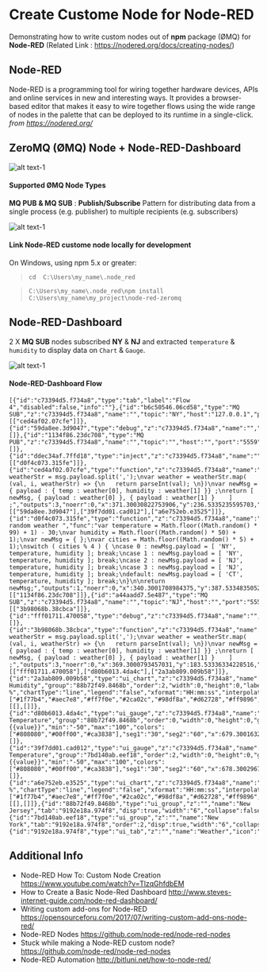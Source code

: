 # Create Custome Node for Node-RED

Demonstrating how to write custom nodes out of **npm** package (ØMQ) for **Node-RED** (Related Link :  https://nodered.org/docs/creating-nodes/)

## Node-RED 

Node-RED is a programming tool for wiring together hardware devices, APIs and online services in new and interesting ways. It provides a browser-based editor that makes it easy to wire together flows using the wide range of nodes in the palette that can be deployed to its runtime in a single-click. _from https://nodered.org/_

## ZeroMQ (ØMQ) Node + Node-RED-Dashboard

![alt text-1](https://github.com/phyunsj/node-red-custom-node/blob/master/node-red-dashboard-weather.gif "Node-RED-Dashboard Weather")

#### Supported ØMQ Node Types

**MQ PUB & MQ SUB** : **Publish/Subscribe** Pattern for distributing data from a single process (e.g. publisher) to multiple recipients (e.g. subscribers) 

![alt text-1](https://github.com/phyunsj/node-red-custom-node/blob/master/node-red-zeromq.png "Node-RED ZeroMQ Node")


#### Link Node-RED custome node locally for development

On Windows, using npm 5.x or greater:

> `cd  C:\Users\my_name\.node_red`

> `C:\Users\my_name\.node_red\npm install C:\Users\my_name\my_project\node-red-zeromq`

## Node-RED-Dashboard 

2 X **MQ SUB** nodes subscribed **NY** & **NJ** and extracted `temperature` & `humidity` to display data on `Chart` & `Gauge`.

![alt text-1](https://github.com/phyunsj/node-red-custom-node/blob/master/node-red-zeromq-dashboard.png "Node-RED-Dashboard ZeroMQ")

#### Node-RED-Dashboard Flow

```
[{"id":"c73394d5.f734a8","type":"tab","label":"Flow 4","disabled":false,"info":""},{"id":"b6c50546.06cd58","type":"MQ SUB","z":"c73394d5.f734a8","name":"","topic":"NY","host":"127.0.0.1","port":"5559","ipcname":"","mqtype":"tcp","x":136.30007934570312,"y":235.60002517700195,"wires":[["ced4af02.07cfe"]]},{"id":"59da8ee.3d9047","type":"debug","z":"c73394d5.f734a8","name":"","active":true,"tosidebar":true,"console":false,"tostatus":false,"complete":"payload","x":666.3003005981445,"y":239.13354301452637,"wires":[]},{"id":"1134f86.23dc708","type":"MQ PUB","z":"c73394d5.f734a8","name":"","topic":"","host":"","port":"5559","ipcname":"","mqtype":"tcp","x":518.3003463745117,"y":476.60034942626953,"wires":[]},{"id":"ddec34af.7ffd18","type":"inject","z":"c73394d5.f734a8","name":"","topic":"","payload":"","payloadType":"date","repeat":"","crontab":"","once":true,"onceDelay":0.1,"x":186.30012130737305,"y":312.0667152404785,"wires":[["d0f4c073.315fe"]]},{"id":"ced4af02.07cfe","type":"function","z":"c73394d5.f734a8","name":"temp,humidity","func":"var weatherStr = msg.payload.split(',');\nvar weather = weatherStr.map( (val, i, weatherStr) => {\n   return parseInt(val); \n})\nvar newMsg = { payload : { temp : weather[0], humidity : weather[1] }} ;\nreturn [ newMsg, { payload : weather[0] }, { payload : weather[1] }    ] ;","outputs":3,"noerr":0,"x":371.30030822753906,"y":236.5335235595703,"wires":[["59da8ee.3d9047"],["39f7dd01.cad012"],["a6e752eb.e3525"]]},{"id":"d0f4c073.315fe","type":"function","z":"c73394d5.f734a8","name":"NJ,NY,CT random weather ","func":"var temperature = Math.floor((Math.random() * 99) + 1) - 30;\nvar humidity = Math.floor((Math.random() * 50) + 1);\nvar newMsg = { };\nvar cities = Math.floor((Math.random() * 5) + 1);\nswitch ( cities % 4 ) { \ncase 0 : newMsg.payload = [ 'NY', temperature, humidity ]; break;\ncase 1 : newMsg.payload = [ 'NY', temperature, humidity ]; break;\ncase 2 : newMsg.payload = [ 'NJ', temperature, humidity ]; break;\ncase 3 : newMsg.payload = [ 'NJ', temperature, humidity ]; break;\ndefault: newMsg.payload = [ 'CT', temperature, humidity ]; break;\n}\n\nreturn newMsg;","outputs":1,"noerr":0,"x":340.3001708984375,"y":387.533483505249,"wires":[["1134f86.23dc708"]]},{"id":"a44aadd7.5e487","type":"MQ SUB","z":"c73394d5.f734a8","name":"","topic":"NJ","host":"","port":"5559","ipcname":"","mqtype":"tcp","x":138.3000259399414,"y":184.60003852844238,"wires":[["3b98068b.38cbca"]]},{"id":"fff01711.470058","type":"debug","z":"c73394d5.f734a8","name":"","active":true,"tosidebar":true,"console":false,"tostatus":false,"complete":"false","x":661.3002319335938,"y":78.1333818435669,"wires":[]},{"id":"3b98068b.38cbca","type":"function","z":"c73394d5.f734a8","name":"temp,humidity","func":"var weatherStr = msg.payload.split(',');\nvar weather = weatherStr.map( (val, i, weatherStr) => {\n   return parseInt(val); \n})\nvar newMsg = { payload : { temp : weather[0], humidity : weather[1] }} ;\nreturn [ newMsg, { payload : weather[0] }, { payload : weather[1] }    ] ;","outputs":3,"noerr":0,"x":369.3000793457031,"y":183.53336334228516,"wires":[["fff01711.470058"],["d80b6013.4da4c"],["2a3ab809.009b58"]]},{"id":"2a3ab809.009b58","type":"ui_chart","z":"c73394d5.f734a8","name":"NJ Humidity","group":"88b72f49.8468b","order":2,"width":0,"height":0,"label":"Humidity %","chartType":"line","legend":"false","xformat":"HH:mm:ss","interpolate":"linear","nodata":"","dot":false,"ymin":"","ymax":"","removeOlder":"5","removeOlderPoints":"","removeOlderUnit":"60","cutout":0,"useOneColor":false,"colors":["#1f77b4","#aec7e8","#ff7f0e","#2ca02c","#98df8a","#d62728","#ff9896","#9467bd","#c5b0d5"],"useOldStyle":false,"x":665.3002967834473,"y":182.3333740234375,"wires":[[],[]]},{"id":"d80b6013.4da4c","type":"ui_gauge","z":"c73394d5.f734a8","name":"NJ Temperature","group":"88b72f49.8468b","order":0,"width":0,"height":0,"gtype":"gage","title":"Temperature","label":"F","format":"{{value}}","min":"-50","max":"100","colors":["#808080","#00ff00","#ca3838"],"seg1":"30","seg2":"60","x":679.300163269043,"y":132.33334732055664,"wires":[]},{"id":"39f7dd01.cad012","type":"ui_gauge","z":"c73394d5.f734a8","name":"NY Temperature","group":"7bd140ab.eef18","order":2,"width":0,"height":0,"gtype":"gage","title":"Temperature","label":"F","format":"{{value}}","min":"-50","max":"100","colors":["#808080","#00ff00","#ca3838"],"seg1":"30","seg2":"60","x":678.3002967834473,"y":294.0002450942993,"wires":[]},{"id":"a6e752eb.e3525","type":"ui_chart","z":"c73394d5.f734a8","name":"NYHumidity","group":"7bd140ab.eef18","order":1,"width":0,"height":0,"label":"Humidity %","chartType":"line","legend":"false","xformat":"HH:mm:ss","interpolate":"linear","nodata":"","dot":false,"ymin":"","ymax":"","removeOlder":"5","removeOlderPoints":"","removeOlderUnit":"60","cutout":0,"useOneColor":false,"colors":["#1f77b4","#aec7e8","#ff7f0e","#2ca02c","#98df8a","#d62728","#ff9896","#9467bd","#c5b0d5"],"useOldStyle":false,"x":676.3003005981445,"y":355.0002155303955,"wires":[[],[]]},{"id":"88b72f49.8468b","type":"ui_group","z":"","name":"New Jersey","tab":"9192e18a.974f8","disp":true,"width":"6","collapse":false},{"id":"7bd140ab.eef18","type":"ui_group","z":"","name":"New York","tab":"9192e18a.974f8","order":2,"disp":true,"width":"6","collapse":false},{"id":"9192e18a.974f8","type":"ui_tab","z":"","name":"Weather","icon":"dashboard","order":1}]
```

## Additional Info

- Node-RED How To: Custom Node Creation https://www.youtube.com/watch?v=TlzqGhfdbEM
- How to Create a Basic Node-Red Dashboard http://www.steves-internet-guide.com/node-red-dashboard/
- Writing custom add-ons for Node-RED https://opensourceforu.com/2017/07/writing-custom-add-ons-node-red/
- Node-RED Nodes https://github.com/node-red/node-red-nodes
- Stuck while making a Node-RED custom node? https://github.com/node-red/node-red-nodes
- Node-RED Automation http://bitluni.net/how-to-node-red/
